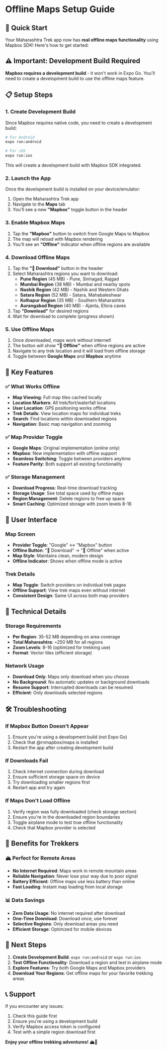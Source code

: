 # Offline Maps Setup Guide

## 🚀 Quick Start

Your Maharashtra Trek app now has **real offline maps functionality** using Mapbox SDK! Here's how to get started:

## ⚠️ Important: Development Build Required

**Mapbox requires a development build** - it won't work in Expo Go. You'll need to create a development build to use the offline maps feature.

## 📋 Setup Steps

### 1. Create Development Build

Since Mapbox requires native code, you need to create a development build:

```bash
# For Android
expo run:android

# For iOS  
expo run:ios
```

This will create a development build with Mapbox SDK integrated.

### 2. Launch the App

Once the development build is installed on your device/emulator:

1. Open the Maharashtra Trek app
2. Navigate to the **Maps** tab
3. You'll see a new **"Mapbox"** toggle button in the header

### 3. Enable Mapbox Maps

1. Tap the **"Mapbox"** button to switch from Google Maps to Mapbox
2. The map will reload with Mapbox rendering
3. You'll see an **"Offline"** indicator when offline regions are available

### 4. Download Offline Maps

1. Tap the **"📱 Download"** button in the header
2. Select Maharashtra regions you want to download:
   - **Pune Region** (45 MB) - Pune, Sinhagad, Rajgad
   - **Mumbai Region** (38 MB) - Mumbai and nearby spots
   - **Nashik Region** (42 MB) - Nashik and Western Ghats
   - **Satara Region** (52 MB) - Satara, Mahabaleshwar
   - **Kolhapur Region** (35 MB) - Southern Maharashtra
   - **Aurangabad Region** (40 MB) - Ajanta, Ellora caves
3. Tap **"Download"** for desired regions
4. Wait for download to complete (progress shown)

### 5. Use Offline Maps

1. Once downloaded, maps work without internet!
2. The button will show **"📱 Offline"** when offline regions are active
3. Navigate to any trek location and it will load from offline storage
4. Toggle between **Google Maps** and **Mapbox** anytime

## 🎯 Key Features

### ✅ What Works Offline
- **Map Viewing**: Full map tiles cached locally
- **Location Markers**: All trek/fort/waterfall locations
- **User Location**: GPS positioning works offline
- **Trek Details**: View location maps for individual treks
- **Search**: Find locations within downloaded regions
- **Navigation**: Basic map navigation and zooming

### ✅ Map Provider Toggle
- **Google Maps**: Original implementation (online only)
- **Mapbox**: New implementation with offline support
- **Seamless Switching**: Toggle between providers anytime
- **Feature Parity**: Both support all existing functionality

### ✅ Storage Management
- **Download Progress**: Real-time download tracking
- **Storage Usage**: See total space used by offline maps
- **Region Management**: Delete regions to free up space
- **Smart Caching**: Optimized storage with zoom levels 8-16

## 📱 User Interface

### Map Screen
- **Provider Toggle**: "Google" ↔ "Mapbox" button
- **Offline Button**: "📱 Download" → "📱 Offline" when active
- **Map Style**: Maintains clean, modern design
- **Offline Indicator**: Shows when offline mode is active

### Trek Details
- **Map Toggle**: Switch providers on individual trek pages
- **Offline Support**: View trek maps even without internet
- **Consistent Design**: Same UI across both map providers

## 🔧 Technical Details

### Storage Requirements
- **Per Region**: 35-52 MB depending on area coverage
- **Total Maharashtra**: ~250 MB for all regions
- **Zoom Levels**: 8-16 (optimized for trekking use)
- **Format**: Vector tiles (efficient storage)

### Network Usage
- **Download Only**: Maps only download when you choose
- **No Background**: No automatic updates or background downloads
- **Resume Support**: Interrupted downloads can be resumed
- **Efficient**: Only downloads selected regions

## 🛠️ Troubleshooting

### If Mapbox Button Doesn't Appear
1. Ensure you're using a development build (not Expo Go)
2. Check that @rnmapbox/maps is installed
3. Restart the app after creating development build

### If Downloads Fail
1. Check internet connection during download
2. Ensure sufficient storage space on device
3. Try downloading smaller regions first
4. Restart app and try again

### If Maps Don't Load Offline
1. Verify region was fully downloaded (check storage section)
2. Ensure you're in the downloaded region boundaries
3. Toggle airplane mode to test true offline functionality
4. Check that Mapbox provider is selected

## 🎉 Benefits for Trekkers

### 🏔️ Perfect for Remote Areas
- **No Internet Required**: Maps work in remote mountain areas
- **Reliable Navigation**: Never lose your way due to poor signal
- **Battery Efficient**: Offline maps use less battery than online
- **Fast Loading**: Instant map loading from local storage

### 📊 Data Savings
- **Zero Data Usage**: No internet required after download
- **One-Time Download**: Download once, use forever
- **Selective Regions**: Only download areas you need
- **Efficient Storage**: Optimized for mobile devices

## 🔄 Next Steps

1. **Create Development Build**: `expo run:android` or `expo run:ios`
2. **Test Offline Functionality**: Download a region and test in airplane mode
3. **Explore Features**: Try both Google Maps and Mapbox providers
4. **Download Your Regions**: Get offline maps for your favorite trekking areas

## 📞 Support

If you encounter any issues:
1. Check this guide first
2. Ensure you're using a development build
3. Verify Mapbox access token is configured
4. Test with a simple region download first

**Enjoy your offline trekking adventures! 🏔️📱**
